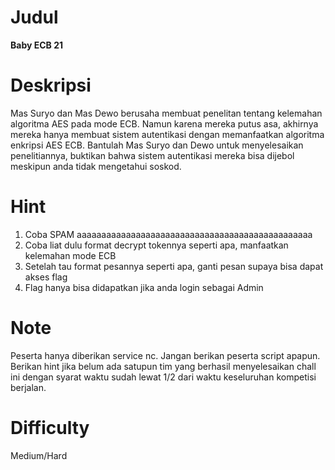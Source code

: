 # Judul
**Baby ECB 21**

# Deskripsi
Mas Suryo dan Mas Dewo berusaha membuat penelitan tentang kelemahan algoritma AES pada mode ECB. Namun karena mereka putus asa, akhirnya mereka hanya membuat sistem autentikasi dengan memanfaatkan algoritma enkripsi AES ECB. Bantulah Mas Suryo dan Dewo untuk menyelesaikan penelitiannya, buktikan bahwa sistem autentikasi mereka bisa dijebol meskipun anda tidak mengetahui soskod.

# Hint
1. Coba SPAM aaaaaaaaaaaaaaaaaaaaaaaaaaaaaaaaaaaaaaaaaaaaaaaa
2. Coba liat dulu format decrypt tokennya seperti apa, manfaatkan kelemahan mode ECB
3. Setelah tau format pesannya seperti apa, ganti pesan supaya bisa dapat akses flag
4. Flag hanya bisa didapatkan jika anda login sebagai Admin
# Note
Peserta hanya diberikan service nc. Jangan berikan peserta script apapun.
Berikan hint jika belum ada satupun tim yang berhasil menyelesaikan chall ini dengan syarat waktu sudah lewat 1/2 dari waktu keseluruhan kompetisi berjalan.
# Difficulty
Medium/Hard